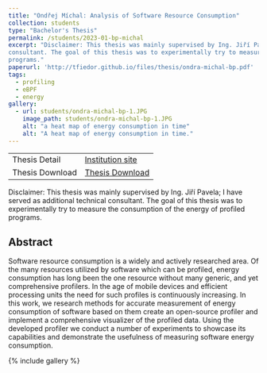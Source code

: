 ```yaml
---
title: "Ondřej Míchal: Analysis of Software Resource Consumption"
collection: students
type: "Bachelor's Thesis"
permalink: /students/2023-01-bp-michal
excerpt: "Disclaimer: This thesis was mainly supervised by Ing. Jiří Pavela; I have served as additional technical
consultant. The goal of this thesis was to experimentally try to measure the consumption of the energy of profiled
programs."
paperurl: 'http://tfiedor.github.io/files/thesis/ondra-michal-bp.pdf'
tags:
  - profiling
  - eBPF
  - energy
gallery:
  - url: students/ondra-michal-bp-1.JPG
    image_path: students/ondra-michal-bp-1.JPG
    alt: "a heat map of energy consumption in time"
    alt: "A heat map of energy consumption in time."
---
```


|                      |                                                                                                                                     |
|----------------------|-------------------------------------------------------------------------------------------------------------------------------------|
| Thesis Detail        | [Institution site](https://www.vut.cz/studenti/zav-prace/detail/146746) |
| Thesis Download      | [Thesis Download](https://www.vut.cz/www_base/zav_prace_soubor_verejne.php?file_id=252281) |

Disclaimer: This thesis was mainly supervised by Ing. Jiří Pavela; I have served as additional technical
consultant. The goal of this thesis was to experimentally try to measure the consumption of the energy of profiled
programs.

## Abstract

Software resource consumption is a widely and actively researched area. Of the many resources
utilized by software which can be profiled, energy consumption has long been the one resource
without many generic, and yet comprehensive profilers. In the age of mobile devices and efficient
processing units the need for such profiles is continuously increasing. In this work, we research
methods for accurate measurement of energy consumption of software based on them create an
open-source profiler and implement a comprehensive visualizer of the profiled data. Using the
developed profiler we conduct a number of experiments to showcase its capabilities and demonstrate
the usefulness of measuring software energy consumption.

{% include gallery %}
